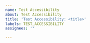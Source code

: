 ```yaml
---
name: Test Accessibility
about: Test Accessibility
title: 'Test Accessibility: <title>'
labels: TEST_ACCESSIBILITY
assignees: ''

---
```




